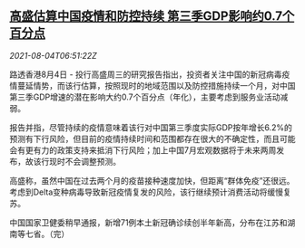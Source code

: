 <!--1628060463000-->
[高盛估算中国疫情和防控持续 第三季GDP影响约0.7个百分点](https://cn.reuters.com/article/gs-china-covid-q3-gdp-0804-idCNKBS2F50KW)
------

<div><i>2021-08-04T06:51:22Z</i></div><p>路透香港8月4日 - 投行高盛周三的研究报告指出，投资者关注中国的新冠病毒疫情蔓延情势，而该行估算，按照现时的地域范围以及防控措施持续一个月，对中国第三季GDP增速的潜在影响大约0.7个百分点（年化），主要考虑到服务业活动减弱。</p><p>报告并指，尽管持续的疫情意味着该行对中国第三季度实际GDP按年增长6.2%的预测有下行风险，但目前的疫情持续时间和范围都存在很大的不确定性，而且可能会有更有力的政策支持来抵消下行风险；加上中国7月宏观数据将于未来两周发布，故该行现时不会调整预测。</p><p>高盛称，虽然中国在过去两个月的疫苗接种速度加快，但距离“群体免疫”还很远。考虑到Delta变种病毒导致新冠疫情复发的风险，该行继续预计消费活动将缓慢复苏。</p><p>中国国家卫健委稍早通报，新增71例本土新冠确诊续创半年新高，分布在江苏和湖南等七省。（完）</p>
